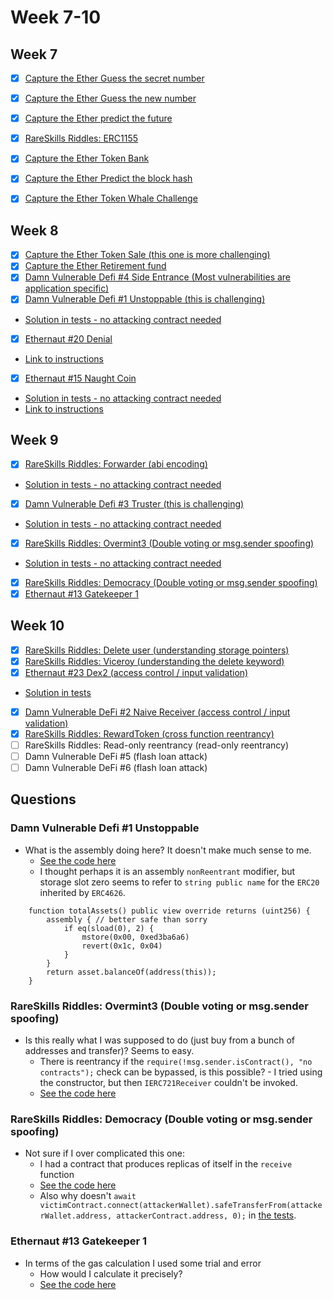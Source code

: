 # Week 7-10

## Week 7

- [x]  [Capture the Ether Guess the secret number](https://github.com/tommyrharper/capture-the-ether-foundry/blob/master/GuessSecretNumber/src/GuessSecretNumber.sol)
- [x]  [Capture the Ether Guess the new number](https://github.com/tommyrharper/capture-the-ether-foundry/blob/master/GuessNewNumber/src/GuessNewNumber.sol)
- [x]  [Capture the Ether predict the future](https://github.com/tommyrharper/capture-the-ether-foundry/blob/master/PredictTheFuture/src/PredictTheFuture.sol)
- [x]  [RareSkills Riddles: ERC1155](https://github.com/tommyrharper/solidity-riddles/blob/main/contracts/attackers/Overmint1_ERC1155_Attacker.sol)
- [x]  [Capture the Ether Token Bank](https://github.com/tommyrharper/capture-the-ether-foundry/blob/master/TokenBank/src/TokenBank.sol)
- [x]  [Capture the Ether Predict the block hash](https://github.com/tommyrharper/capture-the-ether-foundry/blob/master/PredictTheBlockhash/src/PredictTheBlockhash.sol)
- [x]  [Capture the Ether Token Whale Challenge](https://github.com/tommyrharper/capture-the-ether-foundry/blob/master/TokenWhale/src/TokenWhale.sol)


## Week 8

- [x]  [Capture the Ether Token Sale (this one is more challenging)](https://github.com/tommyrharper/capture-the-ether-foundry/blob/master/TokenSale/src/TokenSale.sol)
- [x]  [Capture the Ether Retirement fund](https://github.com/tommyrharper/capture-the-ether-foundry/blob/master/RetirementFund/src/RetirementFund.sol)
- [x]  [Damn Vulnerable Defi #4 Side Entrance (Most vulnerabilities are application specific)](https://github.com/tommyrharper/damn-vulnerable-defi/blob/master/contracts/side-entrance/SideEntranceLenderPool.sol)
- [x]  [Damn Vulnerable Defi #1 Unstoppable (this is challenging)](https://github.com/tommyrharper/damn-vulnerable-defi/blob/master/contracts/unstoppable/UnstoppableVault.sol)
  - [Solution in tests - no attacking contract needed](https://github.com/tommyrharper/damn-vulnerable-defi/blob/master/test/unstoppable/unstoppable.challenge.js)
- [x]  [Ethernaut #20 Denial](./ethernaut-20-denial/src/Denial.sol)
  - [Link to instructions](https://ethernaut.openzeppelin.com/level/20)
- [x]  [Ethernaut #15 Naught Coin](./ethernaut-15-naught-coin/src/NaughtCoin.sol)
  - [Solution in tests - no attacking contract needed](./ethernaut-15-naught-coin/test/NaughtCoin.t.sol)
  - [Link to instructions](https://ethernaut.openzeppelin.com/level/15)

## Week 9

- [x]  [RareSkills Riddles: Forwarder (abi encoding)](https://github.com/tommyrharper/solidity-riddles/blob/main/contracts/Forwarder.sol)
  - [Solution in tests - no attacking contract needed](https://github.com/tommyrharper/solidity-riddles/blob/main/test/Forwarder.js)
- [x]  [Damn Vulnerable Defi #3 Truster (this is challenging)](https://github.com/tommyrharper/damn-vulnerable-defi/blob/master/contracts/truster/TrusterLenderPool.sol)
  - [Solution in tests - no attacking contract needed](https://github.com/tommyrharper/damn-vulnerable-defi/blob/master/test/truster/truster.challenge.js)
- [x]  [RareSkills Riddles: Overmint3 (Double voting or msg.sender spoofing)](https://github.com/tommyrharper/solidity-riddles/blob/main/contracts/Overmint3.sol)
  - [Solution in tests - no attacking contract needed](https://github.com/tommyrharper/solidity-riddles/blob/main/test/Overmint3.js)
- [x]  [RareSkills Riddles: Democracy (Double voting or msg.sender spoofing)](https://github.com/tommyrharper/solidity-riddles/blob/main/contracts/Democracy.sol)
- [x]  [Ethernaut #13 Gatekeeper 1](./ethernaut-13-gatekeeper/src/GatekeeperOne.sol)

## Week 10

- [x]  [RareSkills Riddles: Delete user (understanding storage pointers)](https://github.com/tommyrharper/solidity-riddles/blob/main/contracts/DeleteUser.sol)
- [x]  [RareSkills Riddles: Viceroy (understanding the delete keyword)](https://github.com/tommyrharper/solidity-riddles/blob/main/contracts/Viceroy.sol)
- [x]  [Ethernaut #23 Dex2 (access control / input validation)](./ethernaut-23-dex2/src/DexTwo.sol)
  - [Solution in tests](./ethernaut-23-dex2/test/DexTwo.t.sol)
- [x]  [Damn Vulnerable DeFi #2 Naive Receiver (access control / input validation)](https://github.com/tommyrharper/damn-vulnerable-defi/blob/master/contracts/naive-receiver/NaiveReceiverLenderPool.sol)
- [x]  [RareSkills Riddles: RewardToken (cross function reentrancy)](https://github.com/tommyrharper/solidity-riddles/blob/main/contracts/RewardToken.sol)
- [ ]  RareSkills Riddles: Read-only reentrancy (read-only reentrancy)
- [ ]  Damn Vulnerable DeFi #5 (flash loan attack)
- [ ]  Damn Vulnerable DeFi #6 (flash loan attack)

## Questions

### Damn Vulnerable Defi #1 Unstoppable

- What is the assembly doing here? It doesn't make much sense to me.
  - [See the code here](https://github.com/tommyrharper/damn-vulnerable-defi/blob/master/contracts/unstoppable/UnstoppableVault.sol)
  - I thought perhaps it is an assembly `nonReentrant` modifier, but storage slot zero seems to refer to `string public name` for the `ERC20` inherited by `ERC4626`.

```solidity
    function totalAssets() public view override returns (uint256) {
        assembly { // better safe than sorry
            if eq(sload(0), 2) {
                mstore(0x00, 0xed3ba6a6)
                revert(0x1c, 0x04)
            }
        }
        return asset.balanceOf(address(this));
    }
```

### RareSkills Riddles: Overmint3 (Double voting or msg.sender spoofing)

- Is this really what I was supposed to do (just buy from a bunch of addresses and transfer)? Seems to easy.
  - There is reentrancy if the `require(!msg.sender.isContract(), "no contracts");` check can be bypassed, is this possible? - I tried using the constructor, but then `IERC721Receiver` couldn't be invoked.
  - [See the code here](https://github.com/tommyrharper/solidity-riddles/blob/main/test/Overmint3.js)

### RareSkills Riddles: Democracy (Double voting or msg.sender spoofing)

- Not sure if I over complicated this one:
  - I had a contract that produces replicas of itself in the `receive` function
  - [See the code here](https://github.com/tommyrharper/solidity-riddles/blob/main/contracts/Democracy.sol)
  - Also why doesn't `await victimContract.connect(attackerWallet).safeTransferFrom(attackerWallet.address, attackerContract.address, 0);` in [the tests](https://github.com/tommyrharper/solidity-riddles/blob/main/test/Democracy.js).

### Ethernaut #13 Gatekeeper 1

- In terms of the gas calculation I used some trial and error
  - How would I calculate it precisely?
  - [See the code here](./ethernaut-13-gatekeeper/src/GatekeeperOne.sol)
